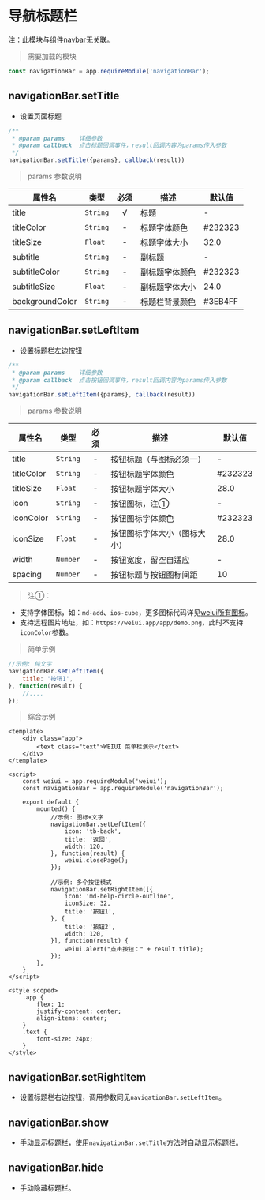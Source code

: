 # 导航标题栏

注：此模块与组件[navbar](../component/navbar.html)无关联。

> 需要加载的模块

```js
const navigationBar = app.requireModule('navigationBar');
```

## navigationBar.setTitle

* 设置页面标题

```js
/**
 * @param params    详细参数
 * @param callback  点击标题回调事件，result回调内容为params传入参数
 */
navigationBar.setTitle({params}, callback(result))
```

> params 参数说明

| 属性名 | 类型 | 必须 | 描述 | 默认值 |
| --- | --- | :-: | --- | --- |
| title | `String` | √ | 标题 | - |
| titleColor | `String` | - | 标题字体颜色 | #232323 |
| titleSize | `Float` | - | 标题字体大小 | 32.0 |
| subtitle | `String` | - | 副标题 | - |
| subtitleColor | `String` | - | 副标题字体颜色 | #232323 |
| subtitleSize | `Float` | - | 副标题字体大小 | 24.0 |
| backgroundColor | `String` | - | 标题栏背景颜色 | #3EB4FF |


## navigationBar.setLeftItem

* 设置标题栏左边按钮

```js
/**
 * @param params    详细参数
 * @param callback  点击按钮回调事件，result回调内容为params传入参数
 */
navigationBar.setLeftItem({params}, callback(result))
```

> params 参数说明

| 属性名 | 类型 | 必须 | 描述 | 默认值 |
| --- | --- | :-: | --- | --- |
| title | `String` | - | 按钮标题（与图标必须一） | - |
| titleColor | `String` | - | 按钮标题字体颜色 | #232323 |
| titleSize | `Float` | - | 按钮标题字体大小 | 28.0 |
| icon | `String` | - | 按钮图标，注① | - |
| iconColor | `String` | - | 按钮图标字体颜色 | #232323 |
| iconSize | `Float` | - | 按钮图标字体大小（图标大小） | 28.0 |
| width | `Number` | - | 按钮宽度，留空自适应 | - |
| spacing | `Number` | - | 按钮标题与按钮图标间距 | 10 |

> 注①：

- 支持字体图标，如：`md-add`、`ios-cube`，更多图标代码详见<a href="../assets/icon/index.html" target="_blank">weiui所有图标</a>。
- 支持远程图片地址，如：`https://weiui.app/app/demo.png`，此时不支持`iconColor`参数。

> 简单示例

```js
//示例: 纯文字
navigationBar.setLeftItem({
    title: '按钮1',
}, function(result) {
    //....
});
```

> 综合示例

```vue
<template>
    <div class="app">
        <text class="text">WEIUI 菜单栏演示</text>
    </div>
</template>

<script>
    const weiui = app.requireModule('weiui');
    const navigationBar = app.requireModule('navigationBar');

    export default {
        mounted() {
            //示例: 图标+文字
            navigationBar.setLeftItem({
                icon: 'tb-back',
                title: '返回',
                width: 120,
            }, function(result) {
                weiui.closePage();
            });

            //示例: 多个按钮模式
            navigationBar.setRightItem([{
                icon: 'md-help-circle-outline',
                iconSize: 32,
                title: '按钮1',
            }, {
                title: '按钮2',
                width: 120,
            }], function(result) {
                weiui.alert("点击按钮：" + result.title);
            });
        },
    }
</script>

<style scoped>
    .app {
        flex: 1;
        justify-content: center;
        align-items: center;
    }
    .text {
        font-size: 24px;
    }
</style>
```

## navigationBar.setRightItem

* 设置标题栏右边按钮，调用参数同见`navigationBar.setLeftItem`。

## navigationBar.show

* 手动显示标题栏，使用`navigationBar.setTitle`方法时自动显示标题栏。

## navigationBar.hide

* 手动隐藏标题栏。

